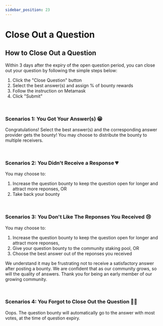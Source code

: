 ```yaml
---
sidebar_position: 23
---
```


# Close Out a Question

## How to Close Out a Question

Within 3 days after the expiry of the open question period, you can close out your question by following the simple steps below: 

1. Click the "Close Question" button
2. Select the best answer(s) and assign % of bounty rewards
3. Follow the instruction on Metamask
4. Click "Submit"

<br/>

### Scenarios 1: You Got Your Answer(s) 😁 
Congratulations! Select the best answer(s) and the corresponding answer provider gets the bounty! You may choose to distribute the bounty to multiple receivers. 

<br/>

### Scenarios 2: You Didn't Receive a Response 💔
You may choose to: 
1. Increase the question bounty to keep the question open for longer and attract more reponses, OR
2. Take back your bounty

<br/>

### Scenarios 3: You Don't Like The Reponses You Received 😢
You may choose to: 
1. Increase the question bounty to keep the question open for longer and attract more reponses, 
2. Give your question bounty to the community staking pool, OR
3. Choose the best answer out of the reponses you received

We understand it may be frustrating not to receive a satisfactory answer after posting a bounty. We are confident that as our community grows, so will the quality of answers. Thank you for being an early member of our growing community. 

<br/>

### Scenarios 4: You Forgot to Close Out the Question 😵‍💫
Oops. The question bounty will automatically go to the answer with most votes, at the time of question expiry. 
